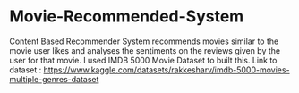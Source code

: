 # Movie-Recommended-System
Content Based Recommender System recommends movies similar to the movie user likes and analyses the sentiments on the reviews given by the user for that movie.
I used IMDB 5000 Movie Dataset to built this. Link to dataset :
  https://www.kaggle.com/datasets/rakkesharv/imdb-5000-movies-multiple-genres-dataset
